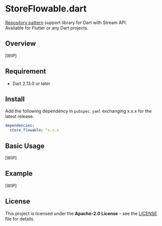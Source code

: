 # StoreFlowable.dart

[Repository pattern](https://msdn.microsoft.com/en-us/library/ff649690.aspx) support library for Dart with Stream API.  
Available for Flutter or any Dart projects.

## Overview

[WIP]

## Requirement

- Dart 2.13.0 or later

## Install

Add the following dependency in `pubspec.yaml` exchanging x.x.x for the latest release.

```yaml
dependencies:
  store_flowable: ^x.x.x
```

## Basic Usage

[WIP]

## Example

[WIP]

## License

This project is licensed under the **Apache-2.0 License** - see the [LICENSE](LICENSE) file for details.  
